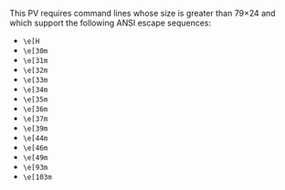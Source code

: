 This PV requires command lines whose size is greater than 79×24 and which
support the following ANSI escape sequences:
* `\e[H`
* `\e[30m`
* `\e[31m`
* `\e[32m`
* `\e[33m`
* `\e[34m`
* `\e[35m`
* `\e[36m`
* `\e[37m`
* `\e[39m`
* `\e[44m`
* `\e[46m`
* `\e[49m`
* `\e[93m`
* `\e[103m`